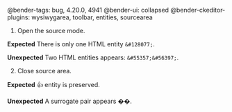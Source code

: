 @bender-tags: bug, 4.20.0, 4941
@bender-ui: collapsed
@bender-ckeditor-plugins: wysiwygarea, toolbar, entities, sourcearea

1. Open the source mode.

**Expected** There is only one HTML entity `&#128077;`.

**Unexpected** Two HTML entities appears: `&#55357;&#56397;`.

2. Close source area.

**Expected** 👍  entity is preserved.

**Unexpected** A surrogate pair appears ��.

